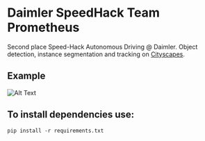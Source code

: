 # Daimler SpeedHack Team Prometheus
Second place Speed-Hack Autonomous Driving @ Daimler.
Object detection, instance segmentation and tracking on [Cityscapes](https://www.cityscapes-dataset.com/).

## Example 
![Alt Text](https://github.com/m-menne/Prometheus/blob/main/final.gif)

## To install dependencies use: 

`pip install -r requirements.txt`
